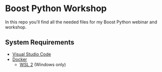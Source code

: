 # Boost Python Workshop

In this repo you'll find all the needed files for my Boost Python webinar and workshop.

## System Requirements

- [Visual Studio Code](https://code.visualstudio.com/)
- [Docker](https://docs.docker.com/get-docker/)
  - [WSL 2](https://docs.docker.com/desktop/windows/wsl/) (Windows only)
